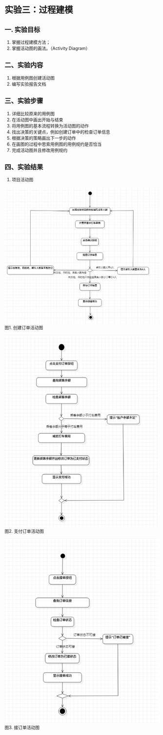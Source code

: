 # 实验三：过程建模 

## 一. 实验目标
1. 掌握过程建模方法；
2. 掌握活动图的画法。（Activity Diagram）



## 二、实验内容

1. 根据用例图创建活动图
2. 编写实验报告文档



## 三、实验步骤

1. 详细比较原来的用例图
2. 在活动图中画出开始与结束
3. 将用例图的基本流程转换为活动图的动作
4. 找出决策的关键点，例如创建订单中的检查订单信息
5. 根据决策的策略画出下一步的动作
6. 在画图的过程中思索用例图的用例规约是否恰当
7. 完成活动图并且修改用例规约

## 四、实验结果

1. 项目活动图

![创建订单活动图](./Lab3-1.jpg)  
图1. 创建订单活动图

![支付订单活动图](./Lab3-2.jpg)  
图2. 支付订单活动图

![创接单活动图](./Lab3-3.jpg)  
图3. 接订单活动图


